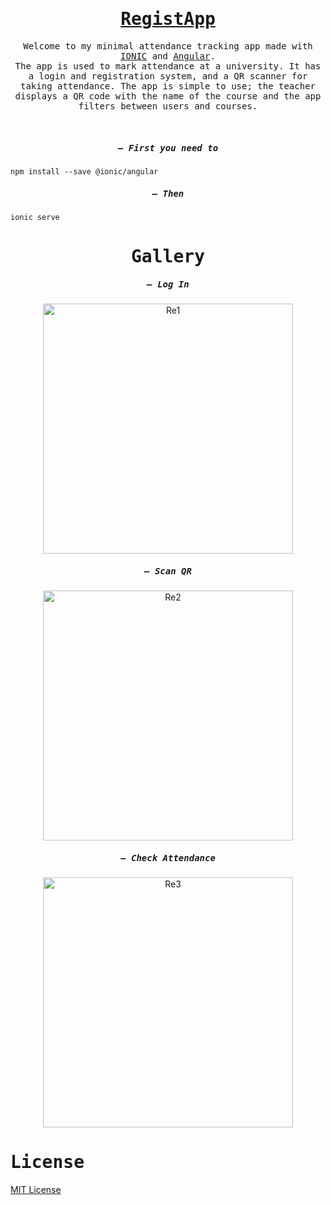 <h1 align="center">
    <samp> <a href="https://vader-7.github.io/Ty-Works/" target="_blank">RegistApp</a>
    </samp>
</h1>

<p align="center" >
    <samp>
     Welcome to my minimal attendance tracking app made with <a href="https://ionicframework.com" target="_blank">IONIC</a> and <a href="https://angular.io" target="_blank">Angular</a>. 
     </br>
     The app is used to mark attendance at a university. It has a login and registration system, and a QR scanner for taking attendance. The app is simple to use; the teacher displays a QR code with the name of the course and the app filters between users and courses.
    </samp>
</p>
&nbsp;
<h5 align="center">
        <samp> – First you need to </samp>
    </h5>
<samp>

``` 
npm install --save @ionic/angular
```
</samp>
<h5 align="center">
        <samp> – Then </samp>
    </h5>
<samp>

``` 
ionic serve
```
</samp>
<h1 align="center">
    <samp>Gallery</samp>
</h1>

<h5 align="center">
    <samp> – Log In</samp>
</h5>
<p align="center">
    <img src="https://user-images.githubusercontent.com/66812754/208987055-6c0da2b6-92ce-4357-90dc-5f49e02988c1.png" alt="Re1" width="400" height="auto">
</p>
    <h5 align="center">
        <samp> – Scan QR</samp>
    </h5>
<p align="center">
    <img src="https://user-images.githubusercontent.com/66812754/208987065-1bf26319-1af0-4347-ba7b-8e4a1bbcf0f0.png" alt="Re2" width="400" height="auto">
</p>
    <h5 align="center">
        <samp> – Check Attendance</samp>
    </h5>
<p align="center">
    <img align="center" src="https://user-images.githubusercontent.com/66812754/208987075-278e9029-651c-4cbb-91c4-af7722fb64f0.png" alt="Re3" width="400" height="auto">
</p>


<h1 align="start">
    <samp>License</samp>
    
</h1>
<p align="center">
 <samp>

[MIT License](LICENSE)
</samp>
</p>


